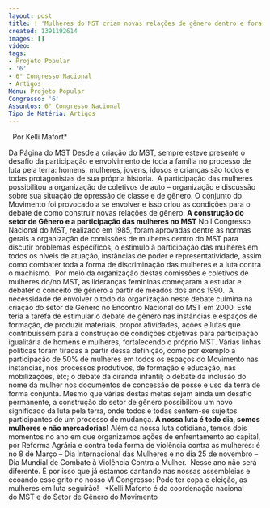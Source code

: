 ```yaml
---
layout: post
title: ! 'Mulheres do MST criam novas relações de gênero dentro e fora do movimento  '
created: 1391192614
images: []
video: 
tags:
- Projeto Popular
- '6'
- 6° Congresso Nacional
- Artigos
Menu: Projeto Popular
Congresso: '6'
Assuntos: 6° Congresso Nacional
Tipo de Matéria: Artigos
---
```



 
Por Kelli Mafort\*

Da Página do MST
Desde a criação do MST, sempre esteve presente o desafio da participação e envolvimento de toda a família no processo de luta pela terra: homens, mulheres, jovens, idosos e crianças são todos e todas protagonistas de sua própria historia. 
A participação das mulheres possibilitou a organização de coletivos de auto – organização e discussão sobre sua situação de opressão de classe e de gênero. O conjunto do Movimento foi provocado a se envolver e isso criou as condições para o debate de como construir novas relações de gênero.
**A construção do setor de Gênero e a participação das mulheres no MST**
No I Congresso Nacional do MST, realizado em 1985, foram aprovadas dentre as normas gerais a organização de comissões de mulheres dentro do MST para discutir problemas específicos, o estimulo à participação das mulheres em todos os níveis de atuação, instâncias de poder e representatividade, assim como combater toda a forma de discriminação das mulheres e a luta contra o machismo. 
Por meio da organização destas comissões e coletivos de mulheres do/no MST, as lideranças femininas começaram a estudar e debater o conceito de gênero a partir de meados dos anos 1990. 
A necessidade de envolver o todo da organização neste debate culmina na criação do setor de Gênero no Encontro Nacional do MST em 2000. Este teria a tarefa de estimular o debate de gênero nas instâncias e espaços de formação, de produzir materiais, propor atividades, ações e lutas que contribuíssem para a construção de condições objetivas para participação igualitária de homens e mulheres, fortalecendo o próprio MST.
Várias linhas políticas foram tiradas a partir dessa definição, como por exemplo a participação de 50% de mulheres em todos os espaços do Movimento nas instancias, nos processos produtivos, de formação e educação, nas mobilizações, etc; o debate da ciranda infantil; o debate da inclusão do nome da mulher nos documentos de concessão de posse e uso da terra de forma conjunta.
Mesmo que várias destas metas sejam ainda um desafio permanente, a construção do setor de gênero possibilitou um novo significado da luta pela terra, onde todos e todas sentem-se sujeitos participantes de um processo de mudança.
**A nossa luta é todo dia, somos mulheres e não mercadorias!**
Além da nossa luta cotidiana, temos dois momentos no ano em que organizamos ações de enfrentamento ao capital, por Reforma Agrária e contra toda forma de violência contra as mulheres: é no 8 de Março – Dia Internacional das Mulheres e no dia 25 de novembro – Dia Mundial de Combate à Violência Contra a Mulher. 
Nesse ano não será diferente. É por isso que já estamos cantando nas nossas assembleias e ecoando esse grito no nosso VI Congresso: Pode ter copa e eleição, as mulheres em luta seguirão!
 
\*Kelli Maforto é da coordenação nacional do MST e do Setor de Gênero do Movimento
 
 
